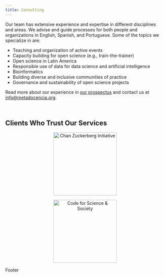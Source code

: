 ```yaml
---
title: Consulting
---
```


Our team has extensive experience and expertise in different disciplines and areas. We advise and guide processes for both people and organizations in English, Spanish, and Portuguese. Some of the topics we specialize in are:

* Teaching and organization of active events
* Capacity building for open science (e.g., train-the-trainer)
* Open science in Latin America
* Responsible use of data for data science and artificial intelligence
* Bioinformatics
* Building diverse and inclusive communities of practice
* Governance and sustainability of open science projects

Read more about our experience in [our prospectus](https://zenodo.org/record/7093618) and contact us at [info@metadocencia.org](info@metadocencia.org).

</br>

## Clients Who Trust Our Services
 
<style>
  .row-sponsor {
    text-align:center;
      width:100%;
  }
</style>

<div class="row-sponsor">
<div class="row">

  <div class="col-12 col-sm-auto">
     <figure>
    <a href="https://chanzuckerberg.com/" target="_blank" rel="noopener"><img src="/img/czi_logo.jpg" alt="Chan Zuckerberg Initiative" height="200"></a>
    </figure>
  </div>

  <div class="col-12 col-sm-auto">
     <figure>
    <a href="https://codeforscience.org/" target="_blank" rel="noopener"><img src="/img/CSS_logo_2023.png" alt="Code for Science & Society" height="200"></a>
    </figure>

  </div>
  
</div></div>
Footer
